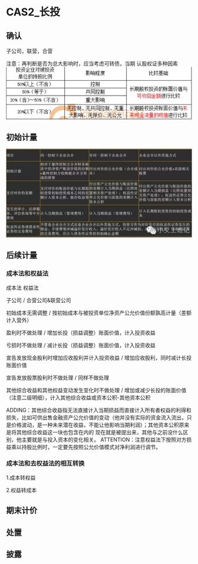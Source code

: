 # CAS2_长投


## 确认
子公司，联营，合营

注意：再判断是否为总大影响时，应当考虑可转债，当期
认股权证多种因素
![分类](1.PNG)



## 初始计量
![初始计量](2.PNG)
## 后续计量
### 成本法和权益法


成本法                                                         权益法

  子公司                            /                              合营公司&联营公司

初始成本无需调整                  /                                按初始成本与被投资单位净资产公允价值份额孰高计量（差额计入营外）

盈利时不做处理                   /                                 增加长投（损益调整）账面价值，计入投资收益

亏损时不做处理                   /                                 减计长投（损益调整）账面价值，计入投资收益

宣告发放现金股利时增加应收股利并计入投资收益         /                增加应收股利，同时减计长投账面价值

宣告发放股票股利时不做处理                /                         同样不做处理

其他综合收益和其他权益变动发生变化时不做处理       /                 增加或减少长投的账面价值（注意二级明细），计入其他综合收益或资本公积-其他资本公积

ADDING：其他综合收益指无法直接计入当期损益而直接计入所有者权益的利得和损失，比如可供出售金融资产公允价值的变动（他并没有实际的资金流入流出，只是价格波动，是一种未来潜在收益，不能让他影响当期利润）；其他资本公积原来是将其他综合收益这一块也包含在内的
现在就是被提出来，其他与之前没什么区别，他主要就是与投入资本的变化相关。
ATTENTION：注意权益法下按照对方损益乘以持股比例时，一定要先按照公允价值模式对净利润进行调节。   

### 成本法和去权益法的相互转换

1.成本转权益

2.权益转成本


## 期末计价





## 处置


## 披露